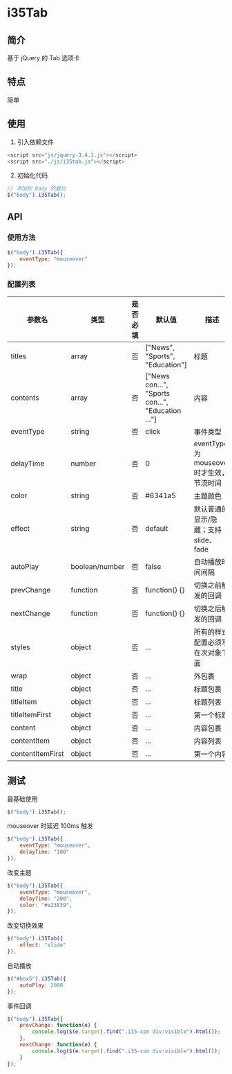 # i35Tab

## 简介

基于 jQuery 的 Tab 选项卡

## 特点

简单

## 使用

1. 引入依赖文件

```javascript
<script src="js/jquery-3.4.1.js"></script>
<script src="./js/i35tab.js"></script>
```

2. 初始化代码

```javascript
// 添加到 body 的最后
$("body").i35Tab();
```

## API

### 使用方法

```javascript
$("body").i35Tab({
    eventType: "mouseover"
});
```

### 配置列表

参数名 | 类型 | 是否必填 | 默认值 | 描述
-|  -  | - | - | -
titles | array | 否 | ["News", "Sports", "Education"] |标题
contents | array | 否 | ["News con...", "Sports con...", "Education ..."] |内容
eventType | string | 否 | click | 事件类型
delayTime | number | 否 | 0 | eventType 为 mouseover 时才生效，节流时间
color | string | 否 | #6341a5 | 主题颜色
effect | string | 否 | default | 默认普通的显示/隐藏；支持 slide、fade
autoPlay | boolean/number | 否 | false | 自动播放时间间隔
prevChange | function | 否 | function() {} | 切换之前触发的回调
nextChange | function | 否 | function() {} | 切换之后触发的回调
styles | object | 否 | ... | 所有的样式配置必须写在次对象下面
wrap | object | 否 | ... | 外包裹
title| object | 否 | ... | 标题包裹
titleItem| object | 否  | ... | 标题列表
titleItemFirst| object | 否 | ... | 第一个标题
content| object | 否 | ... | 内容包裹
contentItem| object | 否 | ... | 内容列表
contentItemFirst| object | 否 | ... | 第一个内容

## 测试

最基础使用

```javascript
$("body").i35Tab();
```

mouseover 时延迟 100ms 触发

```javascript
$("body").i35Tab({
    eventType: "mouseover",
    delayTime: "100"
});
```

改变主题

```javascript
$("body").i35Tab({
    eventType: "mouseover",
    delayTime: "200",
    color: "#e23839",
});
```

改变切换效果

```javascript
$("body").i35Tab({
    effect: "slide"
});
```

自动播放

```javascript
$("#box5").i35Tab({
    autoPlay: 2000
});
```

事件回调

```javascript
$("body").i35Tab({
    prevChange: function(e) {
        console.log($(e.target).find(".i35-con div:visible").html());
    },
    nextChange: function(e) {
        console.log($(e.target).find(".i35-con div:visible").html());
    }
});
```